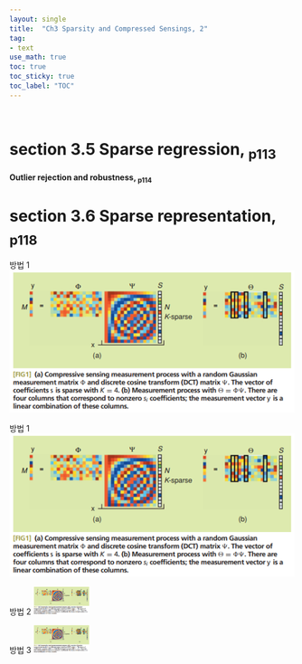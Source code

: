 ```yaml
---
layout: single
title:  "Ch3 Sparsity and Compressed Sensings, 2"
tag:
- text
use_math: true
toc: true
toc_sticky: true
toc_label: "TOC"
---
```


<p> </p>

# section 3.5 Sparse regression, <sub>p113</sub>


**Outlier rejection and robustness, <sub>p114</sub>**

# section 3.6 Sparse representation, <sub>p118</sub>


방법 1
![testimg](./img/CS_fig1.png)

방법 1
![testimg](img/CS_fig1.png)

방법 2
<img src="./img/CS_fig1.png" width="100px" height="50px" title="testimg"></img>

방법 3
<img src="img/CS_fig1.png" width="100px" height="50px" title="testimg"></img>